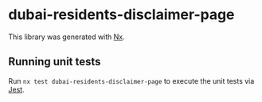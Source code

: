 # dubai-residents-disclaimer-page

This library was generated with [Nx](https://nx.dev).

## Running unit tests

Run `nx test dubai-residents-disclaimer-page` to execute the unit tests via [Jest](https://jestjs.io).
